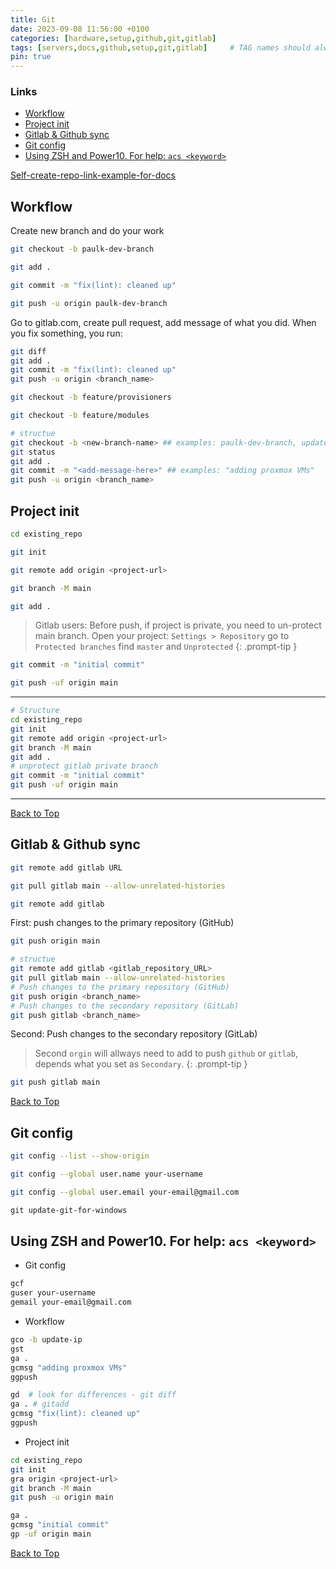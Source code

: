 ```yaml
---
title: Git
date: 2023-09-08 11:56:00 +0100
categories: [hardware,setup,github,git,gitlab]
tags: [servers,docs,github,setup,git,gitlab]     # TAG names should always be lowercase
pin: true
---
```


### Links

- [Workflow](#workflow)
- [Project init](#project-init)
- [Gitlab \& Github sync](#gitlab--github-sync)
- [Git config](#git-config)
- [Using ZSH and Power10. For help: `acs <keyword>`](#using-zsh-and-power10-for-help-acs-keyword)

[Self-create-repo-link-example-for-docs](https://github.com/just-the-docs/just-the-docs-template/generate)

## Workflow

Create new branch and do your work

```bash
git checkout -b paulk-dev-branch 
```

```bash
git add .
```

```bash
git commit -m "fix(lint): cleaned up"
```

```bash
git push -u origin paulk-dev-branch
```

Go to gitlab.com, create pull request, add message of what you did. When you fix something, you run:

```bash
git diff
git add .
git commit -m "fix(lint): cleaned up"
git push -u origin <branch_name>
```

```bash
git checkout -b feature/provisioners
```

```bash
git checkout -b feature/modules
```

```bash
# structue
git checkout -b <new-branch-name> ## examples: paulk-dev-branch, update-ip
git status
git add .
git commit -m "<add-message-here>" ## examples: "adding proxmox VMs"
git push -u origin <branch_name>
```

## Project init

```bash
cd existing_repo
```

```bash
git init
```

```bash
git remote add origin <project-url>
```

```bash
git branch -M main
```

```bash
git add .
```

> Gitlab users: Before push, if project is private, you need to un-protect main branch. Open your project: `Settings > Repository` go to `Protected branches` find `master` and `Unprotected`
{: .prompt-tip }

```bash
git commit -m "initial commit"
```

```bash
git push -uf origin main
```

***

```bash
# Structure
cd existing_repo
git init 
git remote add origin <project-url>
git branch -M main
git add .
# unprotect gitlab private branch
git commit -m "initial commit"
git push -uf origin main
```

***

[Back to Top](#links)

## Gitlab & Github sync

```bash
git remote add gitlab URL
```

```bash
git pull gitlab main --allow-unrelated-histories
```

```bash
git remote add gitlab
```

First: push changes to the primary repository (GitHub)

```bash
git push origin main
```

```bash
# structue
git remote add gitlab <gitlab_repository_URL>
git pull gitlab main --allow-unrelated-histories
# Push changes to the primary repository (GitHub)
git push origin <branch_name>
# Push changes to the secondary repository (GitLab)   
git push gitlab <branch_name>
```

Second: Push changes to the secondary repository (GitLab)
> Second `orgin` will allways need to add to push `github` or `gitlab`, depends what you set as `Secondary`.
{: .prompt-tip }

```bash
git push gitlab main
```

[Back to Top](#links)

## Git config

```bash
git config --list --show-origin
```

```bash
git config --global user.name your-username
```

```bash
git config --global user.email your-email@gmail.com
```

```powershell
git update-git-for-windows
```

## Using ZSH and Power10. For help: `acs <keyword>`

- Git config

```bash
gcf
guser your-username
gemail your-email@gmail.com
```

- Workflow

```bash
gco -b update-ip
gst
ga .
gcmsg "adding proxmox VMs"
ggpush
```

```bash
gd  # look for differences - git diff
ga . # gitadd
gcmsg "fix(lint): cleaned up"
ggpush
```

- Project init

```bash
cd existing_repo
git init 
gra origin <project-url>
git branch -M main
git push -u origin main
```

```bash
ga .
gcmsg "initial commit"
gp -uf origin main
```

[Back to Top](#links)
